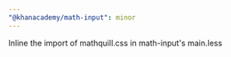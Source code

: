 ```yaml
---
"@khanacademy/math-input": minor
---
```


Inline the import of mathquill.css in math-input's main.less
